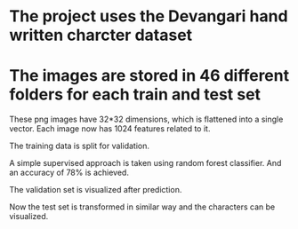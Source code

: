 # The project uses the Devangari hand written charcter dataset
# The images are stored in 46 different folders for each train and test set

These png images have 32*32 dimensions, which is flattened into a single vector.
Each image now has 1024 features related to it.

The training data is split for validation.

A simple supervised approach is taken using random forest classifier. And an accuracy of 78% is achieved.

The validation set is visualized after prediction.

Now the test set is transformed in similar way and the characters can be visualized.
